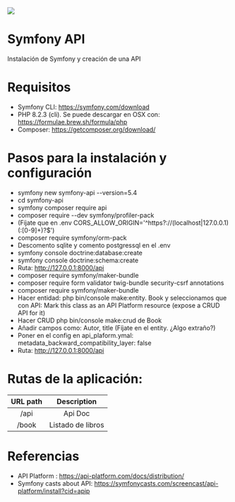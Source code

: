 <img src="https://jorgebenitezlopez.com/github/symfony.jpg">

# Symfony API

Instalación de Symfony y creación de una API

# Requisitos

- Symfony CLI: https://symfony.com/download
- PHP 8.2.3 (cli). Se puede descargar en OSX con: https://formulae.brew.sh/formula/php
- Composer: https://getcomposer.org/download/


# Pasos para la instalación y configuración

- symfony new symfony-api --version=5.4
- cd symfony-api
- symfony composer require api
- composer require --dev symfony/profiler-pack
- (Fíjate que en .env CORS_ALLOW_ORIGIN='^https?://(localhost|127\.0\.0\.1)(:[0-9]+)?$')
- composer require symfony/orm-pack 
- Descomento sqlite y comento postgressql en el .env
- symfony console doctrine:database:create
- symfony console doctrine:schema:create
- Ruta: http://127.0.0.1:8000/api
- composer require symfony/maker-bundle
- composer require form validator twig-bundle security-csrf annotations
- composer require symfony/maker-bundle
- Hacer entidad: php bin/console make:entity. Book y seleccionamos que con API:  Mark this class as an API Platform resource (expose a CRUD API for it)
- Hacer CRUD php bin/console make:crud de Book
- Añadir campos como: Autor, title (Fíjate en el entity. ¿Algo extraño?)
- Poner en el config en api_plaform.ymal: metadata_backward_compatibility_layer: false
- Ruta: http://127.0.0.1:8000/api

# Rutas de la aplicación:

| URL path                    | Description           | 
| :--------------------------:|:---------------------:|
| /api                   |  Api Doc  |
| /book                   |  Listado de libros  |  

# Referencias

- API Platform : https://api-platform.com/docs/distribution/
- Symfony casts about API: https://symfonycasts.com/screencast/api-platform/install?cid=apip
